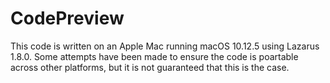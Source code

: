 # CodePreview

This code is written on an Apple Mac running macOS 10.12.5 using Lazarus 1.8.0. Some attempts have been made to ensure the code is poartable across other platforms, but it is not guaranteed that this is the case.
